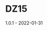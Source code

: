 # DZ15

1.0.1 - 2022-01-31







[1.0.1]: https://github.com/IlyaMoroz92/DZ15/compare/1.0.0...1.0.1
